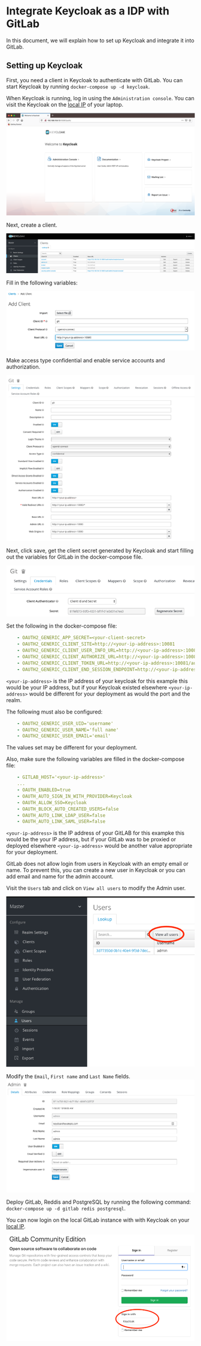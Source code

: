 # Integrate Keycloak as a IDP with GitLab

In this document, we will explain how to set up Keycloak and integrate it into GitLab.

## Setting up Keycloak

First, you need a client in Keycloak to authenticate with GitLab. You can start Keycloak by running `docker-compose up -d keycloak`.

When Keycloak is running, log in using the `Administration console`. You can visit the Keycloak on the [local IP](http://localhost:10081) of your laptop.

![Keycloak Home](images/keycloak-home.png)

Next, create a client.

![Keycloak client](images/keycloak-client.png)

Fill in the following variables:

![Keycloak client creation](images/keycloak-client-creation.png)

Make access type confidential and enable service accounts and authorization.

![Keycloak client creation](images/keycloak-client-creation2.png)

Next, click save, get the client secret generated by Keycloak and start filling out the variables for GitLab in the docker-compose file.

![Keycloak client secret](images/keycloak-secret.png)

Set the following in the docker-compose file:


```yaml
    - OAUTH2_GENERIC_APP_SECRET=<your-client-secret>
    - OAUTH2_GENERIC_CLIENT_SITE=http://<your-ip-address>:10081
    - OAUTH2_GENERIC_CLIENT_USER_INFO_URL=http://<your-ip-address>:10081/auth/realms/master/protocol/openid-connect/userinfo
    - OAUTH2_GENERIC_CLIENT_AUTHORIZE_URL=http://<your-ip-address>:10081/auth/realms/master/protocol/openid-connect/auth
    - OAUTH2_GENERIC_CLIENT_TOKEN_URL=http://<your-ip-address>:10081/auth/realms/master/protocol/openid-connect/token
    - OAUTH2_GENERIC_CLIENT_END_SESSION_ENDPOINT=http://<your-ip-address>:10081/auth/realms/master/protocol/openid-connect/logout
```

`<your-ip-address>` is the IP address of your keycloak for this example this would be your IP address, but if your Keycloak existed elsewhere `<your-ip-address>` would be different for your deployment as would the port and the realm. 

The following must also be configured:

```yaml
    - OAUTH2_GENERIC_USER_UID='username'
    - OAUTH2_GENERIC_USER_NAME='full name'
    - OAUTH2_GENERIC_USER_EMAIL='email'    
```

The values set may be different for your deployment.

Also, make sure the following variables are filled in the docker-compose file:

```yaml
    - GITLAB_HOST='<your-ip-address>'
    ...
    - OAUTH_ENABLED=true
    - OAUTH_AUTO_SIGN_IN_WITH_PROVIDER=Keycloak
    - OAUTH_ALLOW_SSO=Keycloak
    - OAUTH_BLOCK_AUTO_CREATED_USERS=false
    - OAUTH_AUTO_LINK_LDAP_USER=false
    - OAUTH_AUTO_LINK_SAML_USER=false
```

`<your-ip-address>` is the IP address of your GitLAB for this exampke this would be the your IP address, but if your GitLab was to be proxied or deployed elsewhere `<your-ip-address>` would be another value appropriate for your deployment.

GitLab does not allow login from users in Keycloak with an empty email or name. To prevent this, you can create a new user in Keycloak or you can add email and name for the admin account.

Visit the `Users` tab and click on `View all users` to modify the Admin user.

![keycloak-users](images/keycloak-users.png)

Modify the `Email`, `First name` and `Last Name` fields.
![admin-account](images/keycloak-admin-acc.png)

Deploy GitLab, Reddis and PostgreSQL by running the following command: `docker-compose up -d gitlab redis postgresql`.

You can now login on the local GitLab instance with with Keycloak on your [local IP](http://localhost:10080).

![gitlab-login](images/keycloak-gitlab-login.png)
